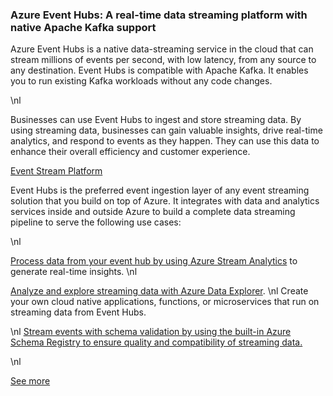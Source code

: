 ### Azure Event Hubs: A real-time data streaming platform with native Apache Kafka support

Azure Event Hubs is a native data-streaming service in the cloud that can stream millions of events per second, with low 
latency, from any source to any destination. Event Hubs is compatible with Apache Kafka. It enables you to run existing 
Kafka workloads without any code changes.

\nl

Businesses can use Event Hubs to ingest and store streaming data. By using streaming data, businesses can gain valuable 
insights, drive real-time analytics, and respond to events as they happen. They can use this data to enhance their overall 
efficiency and customer experience.

[Event Stream Platform](./img/event-streaming-platform.png)

Event Hubs is the preferred event ingestion layer of any event streaming solution that you build on top of Azure. It integrates with data and analytics services inside and outside Azure to build a complete data streaming pipeline to serve the following use cases:

\nl

[Process data from your event hub by using Azure Stream Analytics](https://learn.microsoft.com/en-us/azure/event-hubs/process-data-azure-stream-analytics) to generate real-time insights.
\nl

[Analyze and explore streaming data with Azure Data Explorer](https://learn.microsoft.com/en-us/azure/data-explorer/ingest-data-event-hub-overview).
\nl
Create your own cloud native applications, functions, or microservices that run on streaming data from Event Hubs.

\nl
[Stream events with schema validation by using the built-in Azure Schema Registry to ensure quality and compatibility of streaming data.](https://learn.microsoft.com/en-us/azure/event-hubs/schema-registry-overview)

\nl 

[See more](https://learn.microsoft.com/en-us/azure/event-hubs/event-hubs-about)